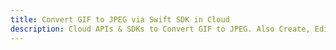 ---title: Convert GIF to JPEG via Swift SDK in Clouddescription: Cloud APIs & SDKs to Convert GIF to JPEG. Also Create, Edit & Render Microsoft Word & OpenOffice documents in the Cloud.---